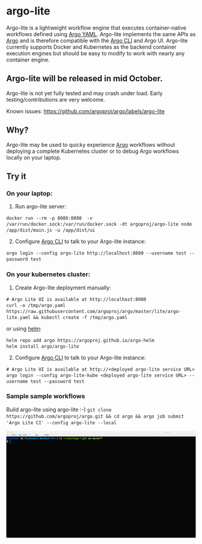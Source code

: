 # argo-lite

Argo-lite is a lightweight workflow engine that executes container-native workflows defined using [Argo YAML](https://argoproj.github.io/argo-site/docs/yaml/dsl_reference_intro.html).  Argo-lite implements the same APIs as [Argo](https://github.com/argoproj/argo) and is therefore compatible with the [Argo CLI](https://argoproj.github.io/argo-site/docs/dev-cli-reference.html) and Argo UI.  Argo-lite currently supports Docker and  Kubernetes as the backend container execution engines but should be easy to modify to work with nearly any container engine.  

## Argo-lite will be released in mid October.

Argo-lite is not yet fully tested and may crash under load. Early testing/contributions are very welcome.

Known issues: https://github.com/argoproj/argo/labels/argo-lite

## Why?

Argo-lite may be used to quicky experience [Argo](https://github.com/argoproj/argo) workflows without deploying a complete Kubernetes cluster or to debug Argo workflows locally on your laptop.

## Try it

### On your laptop:

1. Run argo-lite server:
```
docker run --rm -p 8080:8080  -v /var/run/docker.sock:/var/run/docker.sock -dt argoproj/argo-lite node /app/dist/main.js -u /app/dist/ui
```
2. Configure [Argo CLI](https://argoproj.github.io/docs/dev-cli-reference.html) to talk to your Argo-lite instance:

```
argo login --config argo-lite http://localhost:8080 --username test --password test
```

### On your kubernetes cluster:

1. Create Argo-lite deployment manually:

```
# Argo Lite UI is available at http://localhost:8080
curl -o /tmp/argo.yaml https://raw.githubusercontent.com/argoproj/argo/master/lite/argo-lite.yaml && kubectl create -f /tmp/argo.yaml
```

or using [helm](https://docs.helm.sh/using_helm/#installing-helm):

```
helm repo add argo https://argoproj.github.io/argo-helm
helm install argo/argo-lite
```

2. Configure [Argo CLI](https://argoproj.github.io/docs/dev-cli-reference.html) to talk to your Argo-lite instance:

```
# Argo Lite UI is available at http://<deployed argo-lite service URL>
argo login --config argo-lite-kube <deployed argo-lite service URL> --username test --password test
```

### Sample sample workflows

Build argo-lite using argo-lite :-) ```git clone https://github.com/argoproj/argo.git && cd argo && argo job submit 'Argo Lite CI' --config argo-lite --local```

![alt text](./demo.gif "Logo Title Text 1")
